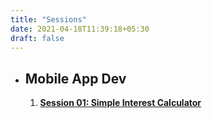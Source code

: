 ```yaml
---
title: "Sessions"
date: 2021-04-18T11:39:18+05:30
draft: false
---
```


- ## Mobile App Dev
    1. **[Session 01: Simple Interest Calculator](https://github.com/sudo-saksham/flutter_session01.git)**


